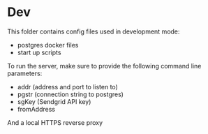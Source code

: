 # Dev

This folder contains config files used in development mode:

- postgres docker files
- start up scripts

To run the server, make sure to provide the following command line
parameters:

- addr (address and port to listen to)
- pgstr (connection string to postgres)
- sgKey (Sendgrid API key)
- fromAddress

And a local HTTPS reverse proxy
